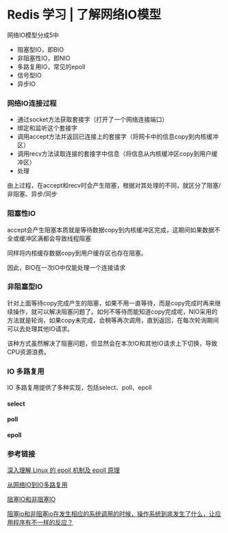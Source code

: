 # Redis 学习 | 了解网络IO模型

网络IO模型分成5中

- 阻塞型IO，即BIO
- 非阻塞性IO，即NIO
- 多路复用IO，常见的epoll
- 信号型IO
- 异步IO

### 网络IO连接过程

- 通过socket方法获取套接字（打开了一个网络连接端口）
- 绑定和监听这个套接字
- 调用accept方法并返回已连接上的套接字（将网卡中的信息copy到内核缓冲区）
- 调用recv方法读取连接的套接字中信息（将信息从内核缓冲区copy到用户缓冲区）
- 处理

由上过程，在accept和recv时会产生阻塞，根据对其处理的不同，就区分了阻塞/非阻塞、异步/同步

### 阻塞性IO

accept会产生阻塞本质就是等待数据copy到内核缓冲区完成，这期间如果数据不全或缓冲区满都会导致线程阻塞

同样将内核缓存数据copy到用户缓存区也存在阻塞。

因此，BIO在一次IO中仅能处理一个连接请求

### 非阻塞型IO

针对上面等待copy完成产生的阻塞，如果不用一直等待，而是copy完成时再来继续操作，就可以解决阻塞问题了。如何不等待而能知道copy完成呢，NIO采用的方法就是轮询，如果copy未完成，会稍等再次调用，直到返回，在每次轮询期间可以去处理其他IO请求。

该种方式虽然解决了阻塞问题，但显然会在本次IO和其他IO请求上下切换，导致CPU资源浪费。

### IO 多路复用

IO 多路复用提供了多种实现，包括select、poll、epoll

#### select



#### poll



#### epoll



### 参考链接

[深入理解 Linux 的 epoll 机制及 epoll 原理](https://xie.infoq.cn/article/5e7ae820ac641b9ff86df4789)

[从网络IO到IO多路复用](https://juejin.cn/post/6880527933778165774)

[阻塞IO和非阻塞IO](https://www.cnblogs.com/aeolian/p/15151037.html)

[阻塞io和非阻塞io在发生相应的系统调用的时候，操作系统到底发生了什么，让应用程序有不一样的反应？](https://www.zhihu.com/question/382972191/answer/1113293711)